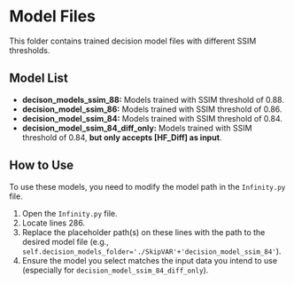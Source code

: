 # Model Files

This folder contains trained decision model files with different SSIM thresholds.

## Model List

*   **decison_models_ssim_88:** Models trained with SSIM threshold of 0.88.
*   **decision_model_ssim_86:** Models trained with SSIM threshold of 0.86.
*   **decision_model_ssim_84:** Models trained with SSIM threshold of 0.84.
*   **decision_model_ssim_84_diff_only:** Models trained with SSIM threshold of 0.84, **but only accepts [HF_Diff] as input**.

## How to Use

To use these models, you need to modify the model path in the `Infinity.py` file.

1.  Open the `Infinity.py` file.
2.  Locate lines 286.
3.  Replace the placeholder path(s) on these lines with the path to the desired model file (e.g., `self.decision_models_folder='./SkipVAR'+'decision_model_ssim_84'`).
4.  Ensure the model you select matches the input data you intend to use (especially for `decision_model_ssim_84_diff_only`).